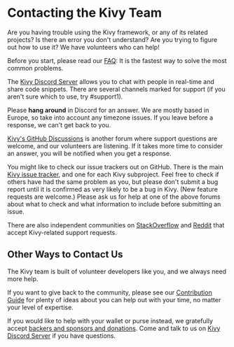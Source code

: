 # Contacting the Kivy Team

Are you having trouble using the Kivy framework, or any of its related 
projects? Is there an error you don't understand? Are you trying to figure out 
how to use it? We have volunteers who can help!

Before you start, please read our [FAQ](FAQ.md): It is the fastest way to solve
 the most common problems.

The [Kivy Discord Server](https://chat.kivy.org) allows you to chat with people
 in real-time and share code snippets. There are several channels marked for 
support (if you aren't sure which to use, try #support1).

Please **hang around** in Discord for an answer. We are mostly based in Europe,
 so take into account any timezone issues. If you leave before a response, we 
can't get back to you.

[Kivy's GitHub Discussions](https://github.com/orgs/kivy/discussions) is 
another forum where support questions are welcome, and our volunteers are 
listening. If it takes more time to consider an answer, you will be notified 
when you get a response.

You might like to check our issue trackers out on GitHub. There is the main 
[Kivy issue tracker](https://github.com/kivy/kivy/issues), and one for each Kivy subproject. Feel free to check 
if others have had the same problem as you, but please don't submit a bug report
until it is confirmed as very likely to be a bug in Kivy. (New feature requests
are welcome.) Please ask us for help at one of the above forums about what
to check and what information to include before submitting an issue.

There are also independent communities on 
[StackOverflow](https://stackoverflow.com/questions/tagged/kivy) and 
[Reddit](https://www.reddit.com/r/kivy/) that accept Kivy-related support
requests.

## Other Ways to Contact Us

The Kivy team is built of volunteer developers like you, and we always need 
more help.

If you want to give back to the community, please see our [Contribution 
Guide](CONTRIBUTING.md) for plenty of ideas about you can help out with your 
time, no matter your level of expertise.

If you would like to help with your wallet or purse instead, we gratefully 
accept [backers and sponsors and donations](https://opencollective.com/kivy). Come and talk to us on [Kivy Discord Server](https://chat.kivy.org) if you have
questions.